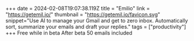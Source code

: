 +++
date = 2024-02-08T19:07:38.119Z
title = "Emilio"
link = "https://getemil.io/"
thumbnail = "https://getemil.io/favicon.svg"
snippet="Use AI to manage your Gmail and get to zero inbox. Automatically sort, summarize your emails and draft your replies."
tags = ["productivity"]
+++
Free while in beta
After beta 50 emails included

